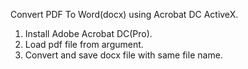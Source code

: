 Convert PDF To Word(docx) using Acrobat DC ActiveX.

1. Install Adobe Acrobat DC(Pro).
2. Load pdf file from argument.
3. Convert and save docx file with same file name.



